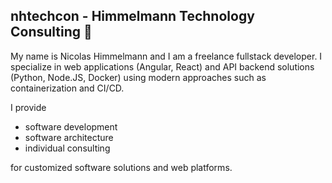 ## nhtechcon - Himmelmann Technology Consulting 👋

My name is Nicolas Himmelmann and I am a freelance fullstack developer.
I specialize in web applications (Angular, React) and API backend solutions (Python, Node.JS, Docker) using modern approaches such as containerization and CI/CD.

I provide

- software development
- software architecture
- individual consulting

for customized software solutions and web platforms.

